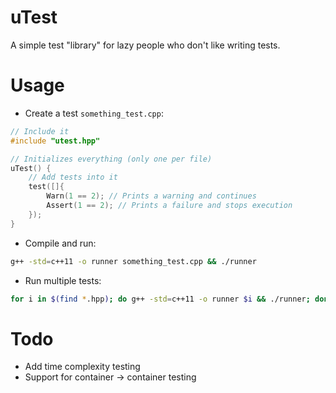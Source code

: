 uTest
=====

A simple test "library" for lazy people who don't like writing tests.

# Usage
- Create a test `something_test.cpp`:
```cpp
// Include it
#include "utest.hpp"

// Initializes everything (only one per file)
uTest() {
    // Add tests into it
    test([]{
        Warn(1 == 2); // Prints a warning and continues
        Assert(1 == 2); // Prints a failure and stops execution
    });
}
```
- Compile and run:
```bash
g++ -std=c++11 -o runner something_test.cpp && ./runner
```
- Run multiple tests:
```bash
for i in $(find *.hpp); do g++ -std=c++11 -o runner $i && ./runner; done
```

# Todo
- Add time complexity testing
- Support for container -> container testing
